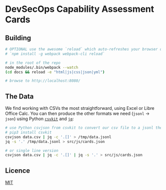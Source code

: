 # DevSecOps Capability Assessment Cards

## Building

```bash
# OPTIONAL use the awesome `reload` which auto-refreshes your browser on change using websockets
# `npm install -g webpack webpack-cli reload`

# in the root of the repo
node_modules/.bin/webpack --watch
(cd docs && reload -e "html|js|css|json|yml")

# browse to http://localhost:8080/
```

## The Data

We find working with CSVs the most straightforward, using Excel or Libre Office Calc.
You can then produce the other formats we need (`jsonl` -> `json`) using Python [`csvkit`](https://csvkit.readthedocs.io/en/latest/tutorial.html) and [`jq`](https://stedolan.github.io/jq/):

```bash
# use Python csvjson from csvkit to convert our csv file to a jsonl then to a json file
# pip3 install csvkit
csvjson data.csv | jq -c '.[]' > /tmp/data.jsonl
jq -s '.' /tmp/data.jsonl > src/js/cards.json

# or single line version
csvjson data.csv | jq -c '.[]' | jq -s '.' > src/js/cards.json
```

## Licence

[MIT](LICENSE)
